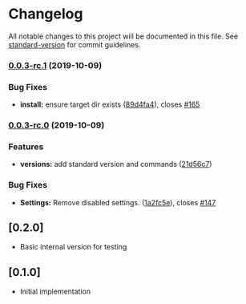 # Changelog

All notable changes to this project will be documented in this file. See [standard-version](https://github.com/conventional-changelog/standard-version) for commit guidelines.

### [0.0.3-rc.1](https://github.com/maidsafe/safe-network-app/compare/v0.0.3-rc.0...v0.0.3-rc.1) (2019-10-09)


### Bug Fixes

* **install:** ensure target dir exists ([89d4fa4](https://github.com/maidsafe/safe-network-app/commit/89d4fa427f81e69620c28c8d4e9a15a376bb146a)), closes [#165](https://github.com/maidsafe/safe-network-app/issues/165)

### [0.0.3-rc.0](https://github.com/maidsafe/safe-network-app/compare/v0.1.0-RC1...v0.0.3-rc.0) (2019-10-09)


### Features

* **versions:** add standard version and commands ([21d56c7](https://github.com/maidsafe/safe-network-app/commit/21d56c7097119ecca9cc44b3d467b10bbc33d3b1))


### Bug Fixes

* **Settings:** Remove disabled settings. ([1a2fc5e](https://github.com/maidsafe/safe-network-app/commit/1a2fc5ea55bd789d340026095d14dcc47c698cde)), closes [#147](https://github.com/maidsafe/safe-network-app/issues/147)

## [0.2.0]

-   Basic internal version for testing

## [0.1.0]

-   Initial implementation
